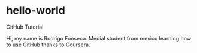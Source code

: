 # hello-world
GitHub Tutorial

Hi, my name is Rodrigo Fonseca. Medial student from mexico learning how to use GitHub thanks to Coursera. 

